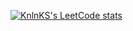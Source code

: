 [![KnlnKS's LeetCode stats](https://leetcode-stats-six.vercel.app/api?username=sjannali)](https://github.com/KnlnKS/leetcode-stats)
